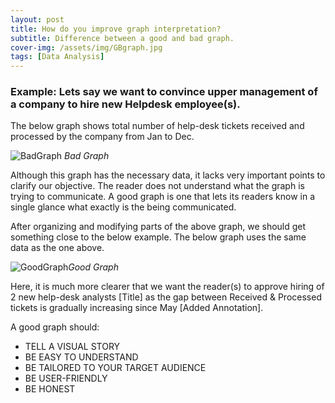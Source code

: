 ```yaml
---
layout: post
title: How do you improve graph interpretation?
subtitle: Difference between a good and bad graph.
cover-img: /assets/img/GBgraph.jpg
tags: [Data Analysis]
---
```


### Example: Lets say we want to convince upper management of a company to hire new Helpdesk employee(s).

The below graph shows total number of help-desk tickets received and processed by the company from Jan to Dec.

![BadGraph](https://raw.githubusercontent.com/jarnailchahal/home/master/_site/assets/img/badgraph.png) *Bad Graph*

Although this graph has the necessary data, it lacks  very important points to clarify our objective. The reader does not understand what the graph is trying to communicate. A good graph is one that lets its readers know in a single glance what exactly is the being communicated.

After organizing and modifying parts of the above graph, we should get something close to the below example. The below graph uses the same data as the one above.

![GoodGraph](https://raw.githubusercontent.com/jarnailchahal/home/master/_site/assets/img/goodgraph.png)*Good Graph*

Here, it is much more clearer that we want the reader(s) to approve hiring of 2 new help-desk analysts [Title] as the gap between Received & Processed tickets is gradually increasing since May [Added Annotation].

A good graph should:

*	TELL A VISUAL STORY
*	BE EASY TO UNDERSTAND
* BE TAILORED TO YOUR TARGET AUDIENCE
* BE USER-FRIENDLY
* BE HONEST
